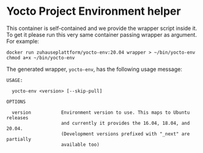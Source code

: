 # Yocto Project Environment helper

This container is self-contained and we provide the wrapper script
inside it. To get it please run this very same container passing
wrapper as argument. For example:

    docker run zuhauseplattform/yocto-env:20.04 wrapper > ~/bin/yocto-env
    chmod a+x ~/bin/yocto-env

The generated wrapper, `yocto-env`, has the following usage message:

    USAGE:

      yocto-env <version> [--skip-pull]

    OPTIONS

      version           Environment version to use. This maps to Ubuntu releases
                        and currently it provides the 16.04, 18.04, and 20.04. 
                        (Development versions prefixed with "_next" are partially 
                        available too)


